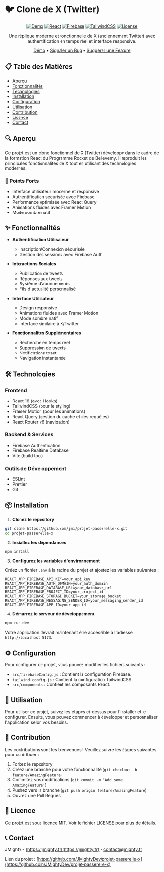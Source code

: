 # 🐦 Clone de X (Twitter)

<div align="center">

[![Demo](https://img.shields.io/badge/Demo-Live%20Site-blue)](https://jmighty.fr/x/)
[![React](https://img.shields.io/badge/React-18-61dafb)]()
[![Firebase](https://img.shields.io/badge/Firebase-Latest-orange)]()
[![TailwindCSS](https://img.shields.io/badge/TailwindCSS-Latest-38bdf8)]()
[![License](https://img.shields.io/badge/License-MIT-green)]()

Une réplique moderne et fonctionnelle de X (anciennement Twitter) avec authentification en temps réel et interface responsive.

[Démo](https://jmighty.fr/x/) • [Signaler un Bug](https://github.com/jmi/projet-passerelle-x/issues) • [Suggérer une Feature](https://github.com/jmi/projet-passerelle-x/issues)

</div>

## 📋 Table des Matières

- [Aperçu](#-aperçu)
- [Fonctionnalités](#-fonctionnalités)
- [Technologies](#-technologies)
- [Installation](#-installation)
- [Configuration](#-configuration)
- [Utilisation](#-utilisation)
- [Contribution](#-contribution)
- [Licence](#-licence)
- [Contact](#-contact)

## 🔍 Aperçu

Ce projet est un clone fonctionnel de X (Twitter) développé dans le cadre de la formation React du Programme Rocket de Believemy. Il reproduit les principales fonctionnalités de X tout en utilisant des technologies modernes.

### 🌟 Points Forts

- Interface utilisateur moderne et responsive
- Authentification sécurisée avec Firebase
- Performance optimisée avec React Query
- Animations fluides avec Framer Motion
- Mode sombre natif

## ✨ Fonctionnalités

- **Authentification Utilisateur**

  - Inscription/Connexion sécurisée
  - Gestion des sessions avec Firebase Auth

- **Interactions Sociales**

  - Publication de tweets
  - Réponses aux tweets
  - Système d'abonnements
  - Fils d'actualité personnalisé

- **Interface Utilisateur**

  - Design responsive
  - Animations fluides avec Framer Motion
  - Mode sombre natif
  - Interface similaire à X/Twitter

- **Fonctionnalités Supplémentaires**
  - Recherche en temps réel
  - Suppression de tweets
  - Notifications toast
  - Navigation instantanée

## 🛠️ Technologies

### Frontend

- React 18 (avec Hooks)
- TailwindCSS (pour le styling)
- Framer Motion (pour les animations)
- React Query (gestion du cache et des requêtes)
- React Router v6 (navigation)

### Backend & Services

- Firebase Authentication
- Firebase Realtime Database
- Vite (build tool)

### Outils de Développement

- ESLint
- Prettier
- Git

## 📦 Installation

1. **Clonez le repository**

```bash
git clone https://github.com/jmi/projet-passerelle-x.git
cd projet-passerelle-x
```

2. **Installez les dépendances**

```bash
npm install
```

3. **Configurez les variables d'environnement**

Créez un fichier `.env` à la racine du projet et ajoutez les variables suivantes :

```
REACT_APP_FIREBASE_API_KEY=your_api_key
REACT_APP_FIREBASE_AUTH_DOMAIN=your_auth_domain
REACT_APP_FIREBASE_DATABASE_URL=your_database_url
REACT_APP_FIREBASE_PROJECT_ID=your_project_id
REACT_APP_FIREBASE_STORAGE_BUCKET=your_storage_bucket
REACT_APP_FIREBASE_MESSAGING_SENDER_ID=your_messaging_sender_id
REACT_APP_FIREBASE_APP_ID=your_app_id
```

4. **Démarrez le serveur de développement**

```bash
npm run dev
```

Votre application devrait maintenant être accessible à l'adresse `http://localhost:5173`.

## ⚙️ Configuration

Pour configurer ce projet, vous pouvez modifier les fichiers suivants :

- `src/firebaseConfig.js` : Contient la configuration Firebase.
- `tailwind.config.js` : Contient la configuration TailwindCSS.
- `src/components` : Contient les composants React.

## 🚀 Utilisation

Pour utiliser ce projet, suivez les étapes ci-dessus pour l'installer et le configurer. Ensuite, vous pouvez commencer à développer et personnaliser l'application selon vos besoins.

## 🤝 Contribution

Les contributions sont les bienvenues ! Veuillez suivre les étapes suivantes pour contribuer :

1. Forkez le repository
2. Créez une branche pour votre fonctionnalité (`git checkout -b feature/AmazingFeature`)
3. Commitez vos modifications (`git commit -m 'Add some AmazingFeature'`)
4. Pushez vers la branche (`git push origin feature/AmazingFeature`)
5. Ouvrez une Pull Request

## 📄 Licence

Ce projet est sous licence MIT. Voir le fichier [LICENSE](LICENSE) pour plus de détails.

## 📞 Contact

JMighty - [https://jmighty.fr](https://jmighty.fr) - [contact@jmighty.fr](mailto:contact@jmighty.fr)

Lien du projet : [https://github.com/JMightyDev/projet-passerelle-x](https://github.com/JMightyDev/projet-passerelle-x)
